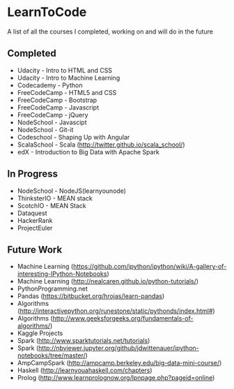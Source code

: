 # LearnToCode
A list of all the courses I completed, working on and will do in the future

Completed
-----------------------------------
* Udacity - Intro to HTML and CSS
* Udacity - Intro to Machine Learning
* Codecademy - Python
* FreeCodeCamp - HTML5 and CSS
* FreeCodeCamp - Bootstrap
* FreeCodeCamp - Javascript
* FreeCodeCamp - jQuery
* NodeSchool - Javascipt
* NodeSchool - Git-it
* Codeschool - Shaping Up with Angular
* ScalaSchool - Scala (http://twitter.github.io/scala_school/)
* edX - Introduction to Big Data with Apache Spark

In Progress
-----------------------------------
* NodeSchool - NodeJS(learnyounode)
* ThinksterIO - MEAN stack
* ScotchIO - MEAN Stack
* Dataquest
* HackerRank
* ProjectEuler

Future Work
-----------------------------------
* Machine Learning (https://github.com/ipython/ipython/wiki/A-gallery-of-interesting-IPython-Notebooks)
* Machine Learning (http://nealcaren.github.io/python-tutorials/)
* PythonProgramming.net
* Pandas (https://bitbucket.org/hrojas/learn-pandas)
* Algorithms (http://interactivepython.org/runestone/static/pythonds/index.html#)
* Algorithms (http://www.geeksforgeeks.org/fundamentals-of-algorithms/)
* Kaggle Projects
* Spark (http://www.sparktutorials.net/tutorials)
* Spark (http://nbviewer.jupyter.org/github/jdwittenauer/ipython-notebooks/tree/master/)
* AmpCampSpark (http://ampcamp.berkeley.edu/big-data-mini-course/)
* Haskell (http://learnyouahaskell.com/chapters)
* Prolog (http://www.learnprolognow.org/lpnpage.php?pageid=online)

